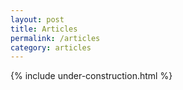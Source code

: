 ```yaml
---
layout: post
title: Articles
permalink: /articles
category: articles
---
```


{% include under-construction.html %}